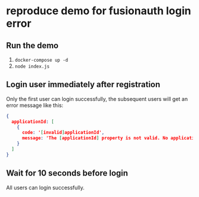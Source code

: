 # reproduce demo for fusionauth login error

## Run the demo

1. `docker-compose up -d`
2. `node index.js`

## Login user immediately after registration

Only the first user can login successfully, the subsequent users will get an error message like this:

```json
{
  applicationId: [
    {
      code: '[invalid]applicationId',
      message: 'The [applicationId] property is not valid. No application exists with Id [076d3078-785e-41b7-8566-1accafa55f11].'
    }
  ]
}
```

## Wait for 10 seconds before login

All users can login successfully.

